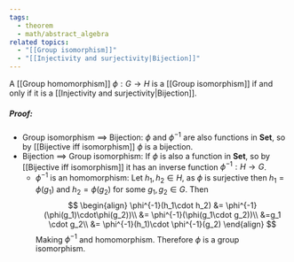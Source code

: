 ```yaml
---
tags:
  - theorem
  - math/abstract_algebra
related topics:
  - "[[Group isomorphism]]"
  - "[[Injectivity and surjectivity|Bijection]]"
---
```

A [[Group homomorphism]] $\phi: G\to H$ is a [[Group isomorphism]] if and only if it is a [[Injectivity and surjectivity|Bijection]].
##### Proof:
- Group isomorphism $\implies$ Bijection:
	$\phi$ and $\phi^{-1}$ are also functions in $\mathbf{Set}$, so by [[Bijective iff isomorphism]] $\phi$ is a bijection.
- Bijection $\implies$ Group isomorphism:
	If $\phi$ is also a function in $\mathbf{Set}$, so by [[Bijective iff isomorphism]] it has an inverse function $\phi^{-1}:H\to G$.
	- $\phi^{-1}$ is an homomorphism:
		Let $h_1,h_2\in H$, as $\phi$ is surjective then $h_1=\phi(g_1)$ and $h_2=\phi(g_2)$ for some $g_1,g_2\in G$. Then$$
		\begin{align}
			\phi^{-1}(h_1\cdot h_2)
			&= \phi^{-1}(\phi(g_1)\cdot\phi(g_2))\\
			&= \phi^{-1}(\phi(g_1\cdot g_2))\\
			&=g_1 \cdot g_2\\
			&= \phi^{-1}(h_1)\cdot \phi^{-1}(g_2)
		\end{align}
		$$Making $\phi^{-1}$ and homomorphism.
	Therefore $\phi$ is a group isomorphism.